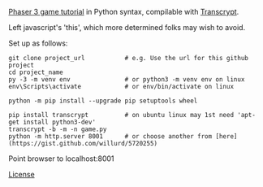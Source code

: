 [Phaser 3 game tutorial](http://phaser.io/tutorials/making-your-first-phaser-3-game)
in Python syntax, compilable with [Transcrypt](https://transcrypt.org/).

Left javascript's 'this', which more determined folks may wish to
avoid.

Set up as follows:

    git clone project_url           # e.g. Use the url for this github project
    cd project_name
    py -3 -m venv env               # or python3 -m venv env on linux
    env\Scripts\activate            # or env/bin/activate on linux
    
    python -m pip install --upgrade pip setuptools wheel
    
    pip install transcrypt          # on ubuntu linux may 1st need 'apt-get install python3-dev'
    transcrypt -b -m -n game.py
    python -m http.server 8001      # or choose another from [here](https://gist.github.com/willurd/5720255)

Point browser to localhost:8001

[License](https://github.com/photonstorm/phaser/blob/master/license.txt)
